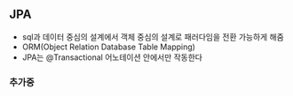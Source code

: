 ## JPA
- sql과 데이터 중심의 설계에서 객체 중심의 설계로 패러다임을 전환 가능하게 해줌
- ORM(Object Relation Database Table Mapping)
- JPA는 @Transactional 어노테이션 안에서만 작동한다

### 추가중